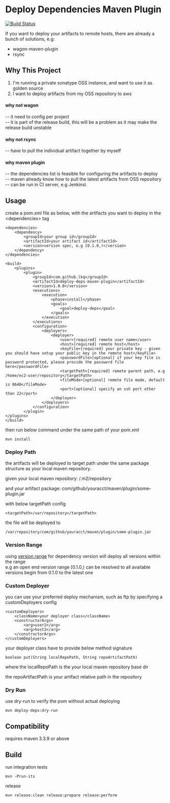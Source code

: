 # Deploy Dependencies Maven Plugin

[![Build Status](https://travis-ci.org/lkq/deploy-deps-maven-plugin.svg?branch=master)](https://travis-ci.org/lkq/deploy-deps-maven-plugin)

If you want to deploy your artifacts to remote hosts, there are already a bunch of solutions, e.g:
- wagon-maven-plugin
- rsync

## Why This Project

1. I'm running a private sonatype OSS instance, and want to use it as golden source
2. I want to deploy artifacts from my OSS repository to aws

#### why not wagon
-- it need to config per project\
-- it is part of the release build, this will be a problem as it may make the release build unstable

#### why not rsync
-- have to pull the individual artifact together by myself

#### why maven plugin
-- the dependencies list is feasible for configuring the artifacts to deploy\
-- maven already know how to pull the latest artifacts from OSS repository\
-- can be run in CI server, e.g Jenkins\


## Usage


create a pom.xml file as below, with the artifacts you want to deploy in the \<dependencies\> tag

    <dependencies>
        <dependency>
            <groupId>your group id</groupId>
            <artifactId>your artifact id</artifactId>
            <version>version spec, e.g [0.1.0,)</version>
        </dependency>
    </dependencies>

    <build>
        <plugins>
            <plugin>
                <groupId>com.github.lkq</groupId>
                <artifactId>deploy-deps-maven-plugin</artifactId>
                <version>1.0.0</version>
                <executions>
                    <execution>
                        <phase>install</phase>
                        <goals>
                            <goal>deploy-deps</goal>
                        </goals>
                    </execution>
                </executions>
                <configuration>
                    <deployers>
                        <deployer>
                            <user>[required] remote user name</user>
                            <host>[required] remote host</host>
                            <keyFile>[required] your private key - given you should have setup your public key in the remote host</keyFile>
                            <passwordFile>[optional] if your key file is password protected, please provide the password file here</passwordFile>
                            <targetPath>[required] remote parent path, e.g /home/ec2-user/repository</targetPath>
                            <fileMode>[optional] remote file mode, default is 0640</fileMode>
                            <port>[optional] specify an ssh port other than 22</port>
                        </deployer>
                    </deployers>
                </configuration>
            </plugin>
    </plugins>
    </build>


then run below command under the same path of your pom.xml

    mvn install


### Deploy Path
the artifacts will be deployed to target path under the same package structure as your local maven repository.

given your local maven repository: /.m2/repository

and your artifact package: com/github/youracct/maven/plugin/some-plugin.jar

with below targetPath config

    <targetPath>/var/repository</targetPath>

the file will be deployed to

    /var/repository/com/github/youracct/maven/plugin/some-plugin.jar

### Version Range
using [version range](http://maven.apache.org/enforcer/enforcer-rules/versionRanges.html) for dependency version will deploy all versions within the range\
e.g an open end version range [0.1.0,) can be resolved to all available versions begin from 0.1.0 to the latest one


### Custom Deployer
you can use your preferred deploy mechanism, such as ftp by specifying a customDeployers config

    <customDeployers>
        <className>your deployer class</className>
        <constructorArgs>
            <arg>user2</arg>
            <arg>host2</arg>
        </constructorArgs>
    </customDeployers>

your deployer class have to provide below method signature

    boolean put(String localRepoPath, String repoArtifactPath)

where the localRepoPath is the your local maven repository base dir

the repoArtifactPath is your artifact relative path in the repository


### Dry Run
use dry-run to verify the pom without actual deploying

    mvn deploy-deps:dry-run

## Compatibility

requires maven 3.3.9 or above

## Build
run integration tests

    mvn -Prun-its

release

    mvn release:clean release:prepare release:perform
